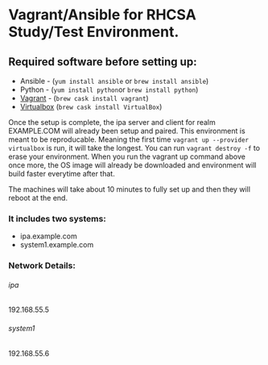 # Vagrant/Ansible for RHCSA Study/Test Environment.

## Required software before setting up:
- Ansible - (`yum install ansible` or `brew install ansible`)
- Python - (`yum install python`or `brew install python`)
- [Vagrant](https://www.vagrantup.com/downloads.html) - (`brew cask install vagrant`)
- [Virtualbox](https://www.virtualbox.org/wiki/Downloads) (`brew cask install VirtualBox`)

Once the setup is complete, the ipa server and client for realm EXAMPLE.COM will already been setup and paired. This environment is meant to be reproducable. Meaning the first time `vagrant up --provider virtualbox` is run, it will take the longest. You can run `vagrant destroy -f` to erase your environment. When you run the vagrant up command above once more, the OS image will already be downloaded and environment will build faster everytime after that. 

The machines will take about 10 minutes to fully set up and then they will reboot at the end.

### It includes two systems:
- ipa.example.com
- system1.example.com

### Network Details:
###### ipa
192.168.55.5
###### system1
192.168.55.6


